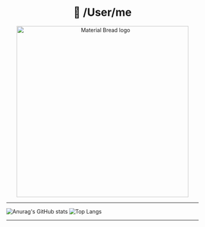 <h1 align="center"> 🍃 /User/me </h1>

<p align="center">
  <img width="450" src="https://badge.mediaplus.ma/colorfulwaves/aoueldma" alt="Material Bread logo">
</p>

***

  ![Anurag's GitHub stats](https://github-readme-stats.vercel.app/api?username=speranos&hide=issues&show_icons=true&theme=transparent)  ![Top Langs](https://github-readme-stats.vercel.app/api/top-langs/?username=speranos&layout=compact&theme=transparent&hide=css,html,php)

***

